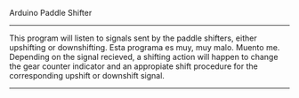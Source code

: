 Arduino Paddle Shifter

---

This program will listen to signals sent by the paddle shifters, either upshifting or downshifting. Esta programa es muy, muy malo. Muento me. Depending on the signal recieved, a shifting action will happen to change the gear counter indicator and an appropiate shift procedure for the corresponding upshift or downshift signal.

---
